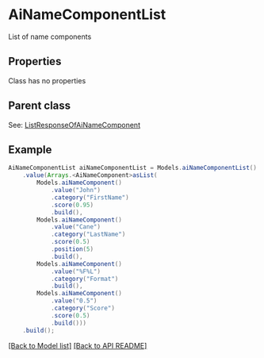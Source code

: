 # AiNameComponentList

List of name components             

## Properties
Class has no properties

## Parent class

See: [ListResponseOfAiNameComponent](ListResponseOfAiNameComponent.md)


## Example
```java
AiNameComponentList aiNameComponentList = Models.aiNameComponentList()
    .value(Arrays.<AiNameComponent>asList(
        Models.aiNameComponent()
            .value("John")
            .category("FirstName")
            .score(0.95)
            .build(),
        Models.aiNameComponent()
            .value("Cane")
            .category("LastName")
            .score(0.5)
            .position(5)
            .build(),
        Models.aiNameComponent()
            .value("%F%L")
            .category("Format")
            .build(),
        Models.aiNameComponent()
            .value("0.5")
            .category("Score")
            .score(0.5)
            .build()))
    .build();
```


[[Back to Model list]](Models.md) [[Back to API README]](README.md)
